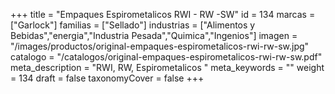 +++
title = "Empaques Espirometalicos RWI - RW -SW"
id = 134
marcas = ["Garlock"]
familias = ["Sellado"]
industrias = ["Alimentos y Bebidas","energia","Industria Pesada","Quimica","Ingenios"]
imagen = "/images/productos/original-empaques-espirometalicos-rwi-rw-sw.jpg"
catalogo = "/catalogos/original-empaques-espirometalicos-rwi-rw-sw.pdf"
meta_description = "RWI, RW, Espirometalicos "
meta_keywords = ""
weight = 134
draft = false
taxonomyCover = false
+++
